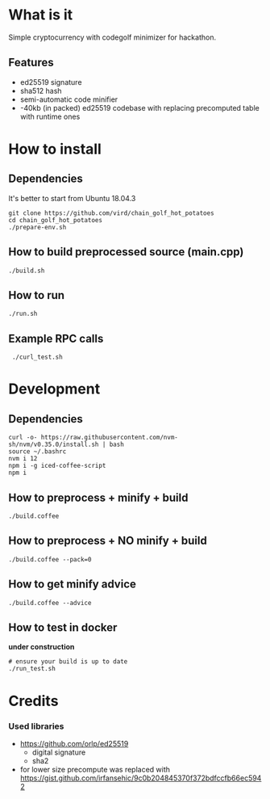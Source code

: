 # What is it

Simple cryptocurrency with codegolf minimizer for hackathon.

## Features

  * ed25519 signature
  * sha512 hash
  * semi-automatic code minifier
  * -40kb (in packed) ed25519 codebase with replacing precomputed table with runtime ones

# How to install
## Dependencies
It's better to start from Ubuntu 18.04.3

    git clone https://github.com/vird/chain_golf_hot_potatoes
    cd chain_golf_hot_potatoes
    ./prepare-env.sh

## How to build preprocessed source (main.cpp)

    ./build.sh

## How to run

    ./run.sh

## Example RPC calls

     ./curl_test.sh

# Development
## Dependencies

    curl -o- https://raw.githubusercontent.com/nvm-sh/nvm/v0.35.0/install.sh | bash
    source ~/.bashrc
    nvm i 12
    npm i -g iced-coffee-script
    npm i

## How to preprocess + minify + build

    ./build.coffee

## How to preprocess + NO minify + build

    ./build.coffee --pack=0

## How to get minify advice

    ./build.coffee --advice

## How to test in docker
**under construction**

    # ensure your build is up to date
    ./run_test.sh

# Credits
### Used libraries

  * https://github.com/orlp/ed25519
    * digital signature
    * sha2
  * for lower size precompute was replaced with https://gist.github.com/irfansehic/9c0b204845370f372bdfccfb66ec5942
